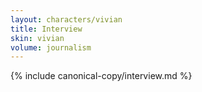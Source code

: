 ```yaml
---
layout: characters/vivian
title: Interview
skin: vivian
volume: journalism
---
```

{% include canonical-copy/interview.md %}